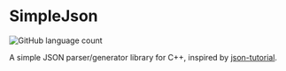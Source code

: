 # SimpleJson

![GitHub language count](https://img.shields.io/github/languages/count/yizhoumo/SimpleJson)

A simple JSON parser/generator library for C++, inspired by [json-tutorial](https://github.com/miloyip/json-tutorial).
